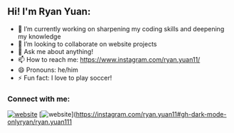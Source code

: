 ## Hi! I'm Ryan Yuan:

- 🔭 I’m currently working on sharpening my coding skills and deepening my knowledge
- 👯 I’m looking to collaborate on website projects
- 💬 Ask me about anything!
- 📫 How to reach me: https://www.instagram.com/ryan.yuan11/
- 😄 Pronouns: he/him
- ⚡ Fun fact: I love to play soccer!

### Connect with me:

[![website](./img/instagram-light.svg)](https://instagram.com/ryan.yuan11#gh-light-mode-only)
[![website](./img/instagram-dark.svg)](https://instagram.com/ryan.yuan11#gh-dark-mode-onlyryan/ryan.yuan111
